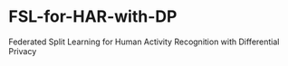 # FSL-for-HAR-with-DP
Federated Split Learning for Human Activity Recognition with Differential Privacy

